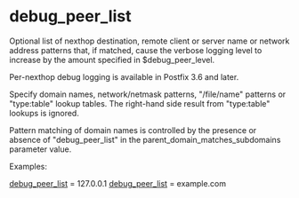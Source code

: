 # debug_peer_list 

 Optional list of nexthop destination, remote client or server
name or network address patterns that, if matched, cause the verbose
logging level to increase by the amount specified in $debug_peer_level.


 Per-nexthop debug logging is available in Postfix 3.6 and later. 

 Specify domain names, network/netmask patterns, "/file/name"
patterns or "type:table" lookup tables. The right-hand side result
from "type:table" lookups is ignored.  

 Pattern matching of domain names is controlled by the presence
or absence of "debug_peer_list" in the parent_domain_matches_subdomains
parameter value.  


Examples:



<a href="postconf.5.html#debug_peer_list">debug_peer_list</a> = 127.0.0.1
<a href="postconf.5.html#debug_peer_list">debug_peer_list</a> = example.com



